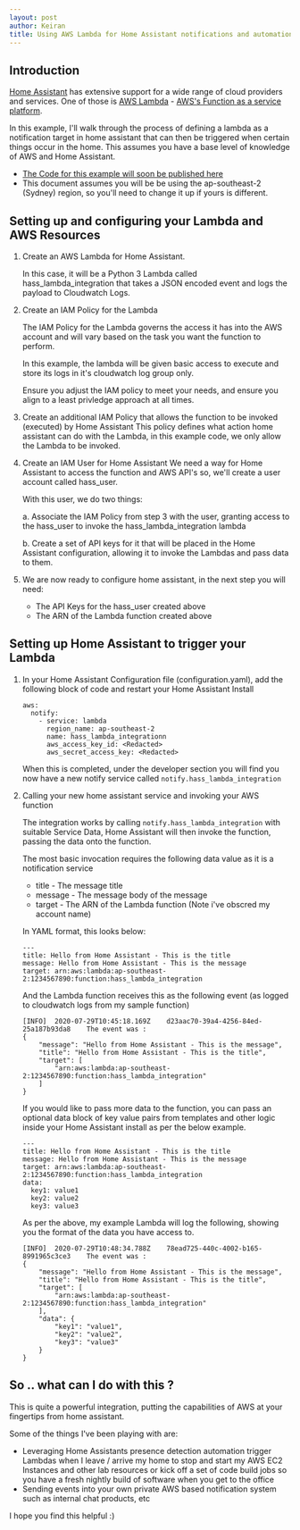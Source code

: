 ```yaml
---
layout: post
author: Keiran
title: Using AWS Lambda for Home Assistant notifications and automations
---
```


## Introduction
[Home Assistant](https://www.home-assistant.io/) has extensive support for a wide range of cloud providers and services. One of those is [AWS Lambda](https://www.home-assistant.io/integrations/aws/) - [AWS's Function as a service platform](https://aws.amazon.com/lambda/).

In this example, I'll walk through the process of defining a lambda as a notification target in home assistant that can then be triggered when certain things occur in the home. This assumes you have a base level of knowledge of AWS and Home Assistant. 

* [The Code for this example will soon be published here](https://notes.keiran.io)
* This document assumes you will be be using the ap-southeast-2 (Sydney) region, so you'll need to change it up if yours is different.

## Setting up and configuring your Lambda and AWS Resources

1.  Create an AWS Lambda for Home Assistant.

    In this case, it will be a Python 3 Lambda called hass_lambda_integration that takes a JSON encoded event and logs the payload to Cloudwatch Logs.


2.  Create an IAM Policy for the Lambda

    The IAM Policy for the Lambda governs the access it has into the AWS account and will vary based on the task you want the function to perform.

    In this example, the lambda will be given basic access to execute and store its logs in it's cloudwatch log group only.

    Ensure you adjust the IAM policy to meet your needs, and ensure you align to a least privledge approach at all times.


3.  Create an additional IAM Policy that allows the function to be invoked (executed) by Home Assistant
    This policy defines what action home assistant can do with the Lambda, in this example code, we only allow the Lambda to be invoked.


4.  Create an IAM User for Home Assistant
    We need a way for Home Assistant to access the function and AWS API's so, we'll create a user account called hass_user.

    With this user, we do two things:

      a. Associate the IAM Policy from step 3 with the user, granting access to the hass_user to invoke the hass_lambda_integration lambda

      b. Create a set of API keys for it that will be placed in the Home Assistant configuration, allowing it to invoke the Lambdas and pass data to them.

5.  We are now ready to configure home assistant, in the next step you will need:

    * The API Keys for the hass_user created above
    * The ARN of the Lambda function created above

## Setting up Home Assistant to trigger your Lambda

1.  In your Home Assistant Configuration file (configuration.yaml), add the following block of code and restart your Home Assistant Install

    ```
    aws:
      notify:
        - service: lambda
          region_name: ap-southeast-2
          name: hass_lambda_integrationn
          aws_access_key_id: <Redacted>
          aws_secret_access_key: <Redacted>
    ```

    When this is completed, under the developer section you will find you now have a new notify service called ```notify.hass_lambda_integration```

2.  Calling your new home assistant service and invoking your AWS function

    The integration works by calling ```notify.hass_lambda_integration``` with suitable Service Data, Home Assistant will then invoke the function, passing the data onto the function.
    
    The most basic invocation requires the following data value as it is a notification service
      * title - The message title
      * message - The message body of the message
      * target - The ARN of the Lambda function (Note i've obscred my account name)

    In YAML format, this looks below: 

    ```
    ---
    title: Hello from Home Assistant - This is the title
    message: Hello from Home Assistant - This is the message 
    target: arn:aws:lambda:ap-southeast-2:1234567890:function:hass_lambda_integration
    ```
    
    And the Lambda function receives this as the following event (as logged to cloudwatch logs from my sample function)

    ```
    [INFO]	2020-07-29T10:45:18.169Z	d23aac70-39a4-4256-84ed-25a187b93da8	The event was : 
    {
        "message": "Hello from Home Assistant - This is the message",
        "title": "Hello from Home Assistant - This is the title",
        "target": [
            "arn:aws:lambda:ap-southeast-2:1234567890:function:hass_lambda_integration"
        ]
    }
    ```

    If you would like to pass more data to the function, you can pass an optional data block of key value pairs from templates and other logic inside your Home Assistant install as per the below example.

    ```
    ---
    title: Hello from Home Assistant - This is the title
    message: Hello from Home Assistant - This is the message 
    target: arn:aws:lambda:ap-southeast-2:1234567890:function:hass_lambda_integration
    data:
      key1: value1
      key2: value2
      key3: value3
    ```

    As per the above, my example Lambda will log the following, showing you the format of the data you have access to.

    ```
    [INFO]	2020-07-29T10:48:34.788Z	78ead725-440c-4002-b165-8991965c3ce3	The event was : 
    {
        "message": "Hello from Home Assistant - This is the message",
        "title": "Hello from Home Assistant - This is the title",
        "target": [
            "arn:aws:lambda:ap-southeast-2:1234567890:function:hass_lambda_integration"
        ],
        "data": {
            "key1": "value1",
            "key2": "value2",
            "key3": "value3"
        }
    }
    ```

## So .. what can I do with this ?

This is quite a powerful integration, putting the capabilities of AWS at your fingertips from home assistant.

Some of the things I've been playing with are:

  * Leveraging Home Assistants presence detection automation trigger Lambdas when I leave / arrive my home to stop and start my AWS EC2 Instances and other lab resources or kick off a set of code build jobs so you have a fresh nightly build of software when you get to the office
  * Sending events into your own private AWS based notification system such as internal chat products, etc

I hope you find this helpful :)